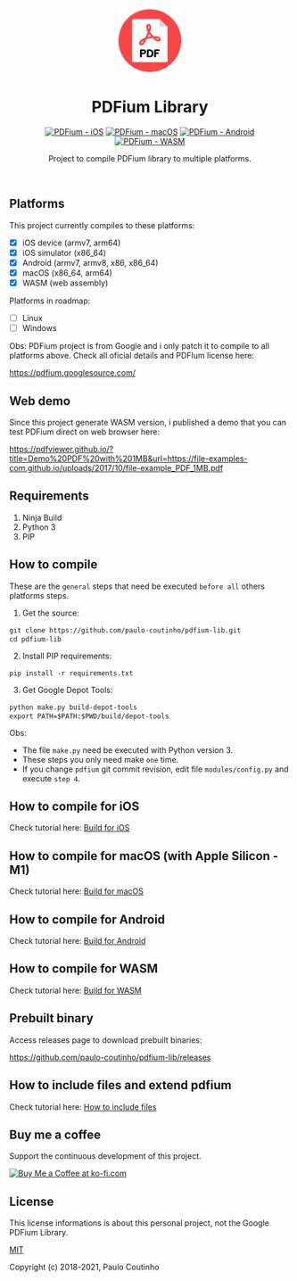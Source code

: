 <p align="center">
    <a href="https://github.com/paulo-coutinho/pdfium-lib" target="_blank" rel="noopener noreferrer">
        <img width="120" src="extras/images/logo.png" alt="PDFium Library Logo">
    </a>
</p>

<h1 align="center">PDFium Library</h1>

<p align="center">
  <a href="https://github.com/paulo-coutinho/pdfium-lib/actions/workflows/ios.yml"><img src="https://github.com/paulo-coutinho/pdfium-lib/actions/workflows/ios.yml/badge.svg" alt="PDFium - iOS"></a>
  <a href="https://github.com/paulo-coutinho/pdfium-lib/actions/workflows/macos.yml"><img src="https://github.com/paulo-coutinho/pdfium-lib/actions/workflows/macos.yml/badge.svg" alt="PDFium - macOS"></a>
  <a href="https://github.com/paulo-coutinho/pdfium-lib/actions/workflows/android.yml"><img src="https://github.com/paulo-coutinho/pdfium-lib/actions/workflows/android.yml/badge.svg" alt="PDFium - Android"></a>
  <a href="https://github.com/paulo-coutinho/pdfium-lib/actions/workflows/wasm.yml"><img src="https://github.com/paulo-coutinho/pdfium-lib/actions/workflows/wasm.yml/badge.svg" alt="PDFium - WASM"></a>
</p>

<p align="center">
Project to compile PDFium library to multiple platforms.
</p>

<br>


## Platforms

This project currently compiles to these platforms:

- [x] iOS device (armv7, arm64)
- [x] iOS simulator (x86_64)
- [X] Android (armv7, armv8, x86, x86_64)
- [x] macOS (x86_64, arm64)
- [x] WASM (web assembly)

Platforms in roadmap:

- [ ] Linux
- [ ] Windows

Obs: PDFium project is from Google and i only patch it to compile to all platforms above. Check all oficial details and PDFIum license here:

https://pdfium.googlesource.com/

## Web demo

Since this project generate WASM version, i published a demo that you can test PDFium direct on web browser here:

https://pdfviewer.github.io/?title=Demo%20PDF%20with%201MB&url=https://file-examples-com.github.io/uploads/2017/10/file-example_PDF_1MB.pdf

## Requirements

1. Ninja Build
2. Python 3
3. PIP

## How to compile

These are the `general` steps that need be executed `before all` others platforms steps.

1. Get the source:

```
git clone https://github.com/paulo-coutinho/pdfium-lib.git
cd pdfium-lib
```

2. Install PIP requirements:

```
pip install -r requirements.txt
```

3. Get Google Depot Tools:

```
python make.py build-depot-tools
export PATH=$PATH:$PWD/build/depot-tools
```

Obs:

- The file `make.py` need be executed with Python version 3.
- These steps you only need make `one` time.
- If you change `pdfium` git commit revision, edit file `modules/config.py` and execute `step 4`.

## How to compile for iOS

Check tutorial here: [Build for iOS](docs/BUILD_IOS.md)

## How to compile for macOS (with Apple Silicon - M1)

Check tutorial here: [Build for macOS](docs/BUILD_MACOS.md)

## How to compile for Android

Check tutorial here: [Build for Android](docs/BUILD_ANDROID.md)

## How to compile for WASM

Check tutorial here: [Build for WASM](docs/BUILD_WASM.md)

## Prebuilt binary

Access releases page to download prebuilt binaries:

https://github.com/paulo-coutinho/pdfium-lib/releases

## How to include files and extend pdfium

Check tutorial here: [How to include files](docs/HOW_TO_INCLUDE_FILES.md)

## Buy me a coffee

Support the continuous development of this project.

<a href='https://ko-fi.com/paulocoutinho' target='_blank'><img height='36' style='border:0px;height:36px;' src='https://az743702.vo.msecnd.net/cdn/kofi1.png?v=2' border='0' alt='Buy Me a Coffee at ko-fi.com' /></a>

## License

This license informations is about this personal project, not the Google PDFium Library.

[MIT](http://opensource.org/licenses/MIT)

Copyright (c) 2018-2021, Paulo Coutinho
